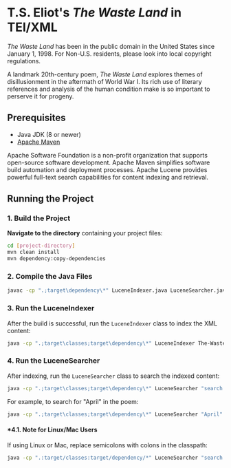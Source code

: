 # T.S. Eliot's *The Waste Land* in TEI/XML
*The Waste Land* has been in the public domain in the United States since January 1, 1998. For Non-U.S. residents, please look into local copyright regulations.

A landmark 20th-century poem, *The Waste Land* explores themes of disillusionment in the aftermath of World War I. 
Its rich use of literary references and analysis of the human condition make is so important to perserve it for progeny.

## Prerequisites
- Java JDK (8 or newer)
- [Apache Maven](https://maven.apache.org/download.cgi)

Apache Software Foundation is a non-profit organization that supports open-source software development. Apache Maven simplifies software build automation and deployment processes. Apache Lucene provides powerful full-text search capabilities for content indexing and retrieval.


## Running the Project

### 1. Build the Project
**Navigate to the directory** containing your project files:
   ```sh
cd [project-directory]
mvn clean install
mvn dependency:copy-dependencies
   ```

### 2. Compile the Java Files
 ```sh
javac -cp ".;target\dependency\*" LuceneIndexer.java LuceneSearcher.java XMLParser.java
   ```

### 3. Run the LuceneIndexer
After the build is successful, run the `LuceneIndexer` class to index the XML content:
```sh
java -cp ".;target\classes;target\dependency\*" LuceneIndexer The-Waste-Land.xml
```

### 4. Run the LuceneSearcher
After indexing, run the `LuceneSearcher` class to search the indexed content:
```sh
java -cp ".;target\classes;target\dependency\*" LuceneSearcher "search term"
```

For example, to search for "April" in the poem:
```sh
java -cp ".;target\classes;target\dependency\*" LuceneSearcher "April"
```

#### *4.1. Note for Linux/Mac Users
If using Linux or Mac, replace semicolons with colons in the classpath:
```sh
java -cp ".:target/classes:target/dependency/*" LuceneSearcher "search term"
```
